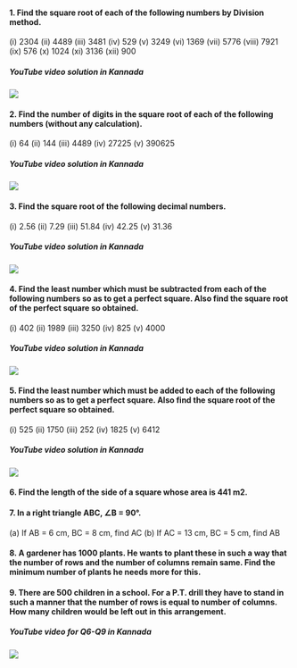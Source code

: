 #### 1. Find the square root of each of the following numbers by Division method.
(i) 2304 (ii) 4489 (iii) 3481 (iv) 529 (v) 3249 (vi) 1369 (vii) 5776 (viii) 7921 (ix) 576 (x) 1024 (xi) 3136 (xii) 900
##### YouTube video solution in Kannada 
[![](https://img.youtube.com/vi/hwN7cCxlDUY/0.jpg)](https://www.youtube.com/watch?v=hwN7cCxlDUY)

#### 2. Find the number of digits in the square root of each of the following numbers (without any calculation).
(i) 64 (ii) 144 (iii) 4489 (iv) 27225 (v) 390625
##### YouTube video solution in Kannada 
[![](https://img.youtube.com/vi/aQVK3KJ5nYg/0.jpg)](https://www.youtube.com/watch?v=aQVK3KJ5nYg)

#### 3. Find the square root of the following decimal numbers.
(i) 2.56 (ii) 7.29 (iii) 51.84 (iv) 42.25 (v) 31.36
##### YouTube video solution in Kannada 
[![](https://img.youtube.com/vi/aQVK3KJ5nYg/0.jpg)](https://www.youtube.com/watch?v=aQVK3KJ5nYg)

#### 4. Find the least number which must be subtracted from each of the following numbers so as to get a perfect square. Also find the square root of the perfect square so obtained.
(i) 402 (ii) 1989 (iii) 3250 (iv) 825 (v) 4000
##### YouTube video solution in Kannada 
[![](https://img.youtube.com/vi/S7DCOoraNkk/0.jpg)](https://www.youtube.com/watch?v=S7DCOoraNkk)

#### 5. Find the least number which must be added to each of the following numbers so as to get a perfect square. Also find the square root of the perfect square so obtained.
(i) 525 (ii) 1750 (iii) 252 (iv) 1825 (v) 6412
##### YouTube video solution in Kannada 
[![](https://img.youtube.com/vi/S7DCOoraNkk/0.jpg)](https://www.youtube.com/watch?v=S7DCOoraNkk)

#### 6. Find the length of the side of a square whose area is 441 m2.
#### 7. In a right triangle ABC, ∠B = 90°.
(a) If AB = 6 cm, BC = 8 cm, find AC (b) If AC = 13 cm, BC = 5 cm, find AB
#### 8. A gardener has 1000 plants. He wants to plant these in such a way that the number of rows and the number of columns remain same. Find the minimum number of plants he needs more for this.
#### 9. There are 500 children in a school. For a P.T. drill they have to stand in such a manner that the number of rows is equal to number of columns. How many children would be left out in this arrangement.

##### YouTube video for Q6-Q9 in Kannada 
[![](https://img.youtube.com/vi/vU6Wq1ECrkQ/0.jpg)](https://www.youtube.com/watch?v=vU6Wq1ECrkQ)

